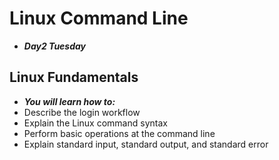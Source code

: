 # Linux Command Line
- ***Day2 Tuesday***

## Linux Fundamentals
- ***You will learn how to:***
- Describe the login workflow
- Explain the Linux command syntax
- Perform basic operations at the command line
- Explain standard input, standard output, and standard error
